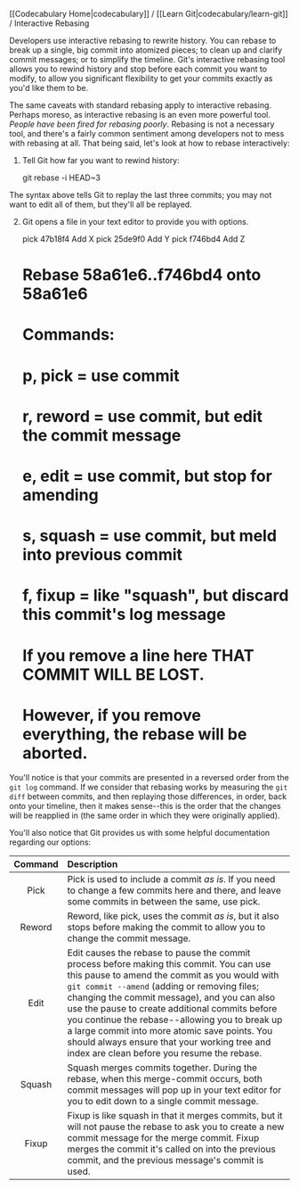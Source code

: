 [[Codecabulary Home|codecabulary]] / [[Learn Git|codecabulary/learn-git]] / Interactive Rebasing

<!-- ---title: Interactive Rebasing -->

Developers use interactive rebasing to rewrite history. You can rebase to break up a single, big commit into atomized pieces; to clean up and clarify commit messages; or to simplify the timeline. Git's interactive rebasing tool allows you to rewind history and stop before each commit you want to modify, to allow you significant flexibility to get your commits exactly as you'd like them to be. 

The same caveats with standard rebasing apply to interactive rebasing. Perhaps moreso, as interactive rebasing is an even more powerful tool. _People have been fired for rebasing poorly_. Rebasing is not a necessary tool, and there's a fairly common sentiment among developers not to mess with rebasing at all. That being said, let's look at how to rebase interactively:

1) Tell Git how far you want to rewind history:

	git rebase -i HEAD~3
	
The syntax above tells Git to replay the last three commits; you may not want to edit all of them, but they'll all be replayed.

2) Git opens a file in your text editor to provide you with options. 
	
	pick 47b18f4 Add X
	pick 25de9f0 Add Y
	pick f746bd4 Add Z
	
	# Rebase 58a61e6..f746bd4 onto 58a61e6
	#
	# Commands:
	#  p, pick = use commit
	#  r, reword = use commit, but edit the commit message
	#  e, edit = use commit, but stop for amending
	#  s, squash = use commit, but meld into previous commit
	#  f, fixup = like "squash", but discard this commit's log message
	#
	# If you remove a line here THAT COMMIT WILL BE LOST.
	# However, if you remove everything, the rebase will be aborted.
	
You'll notice is that your commits are presented in a reversed order from the `git log` command. If we consider that rebasing works by measuring the `git diff` between commits, and then replaying those differences, in order, back onto your timeline, then it makes sense--this is the order that the changes will be reapplied in (the same order in which they were originally applied). 

You'll also notice that Git provides us with some helpful documentation regarding our options:

| Command  | Description  |
| :--------------:  | :-------------------------------- |
| Pick | Pick is used to include a commit _as is_. If you need to change a few commits here and there, and leave some commits in between the same, use pick. |
| Reword | Reword, like pick, uses the commit _as is_, but it also stops before making the commit to allow you to change the commit message. |
| Edit | Edit causes the rebase to pause the commit process before making this commit. You can use this pause to amend the commit as you would with `git commit --amend` (adding or removing files; changing the commit message), and you can also use the pause to create additional commits before you continue the rebase--allowing you to break up a large commit into more atomic save points. You should always ensure that your working tree and index are clean before you resume the rebase. |
| Squash | Squash merges commits together. During the rebase, when this merge-commit occurs, both commit messages will pop up in your text editor for you to edit down to a single commit message. |
| Fixup | Fixup is like squash in that it merges commits, but it will not pause the rebase to ask you to create a new commit message for the merge commit. Fixup merges the commit it's called on into the previous commit, and the previous message's commit is used. |



